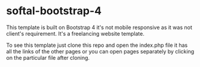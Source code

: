# softal-bootstrap-4

This template is built on Bootstrap 4 it's not mobile responsive as it was not client's requirement. It's a freelancing website template.

To see this template just clone this repo and open the index.php file it has all the links of the other pages or you can open pages separately by clicking on the particular file after cloning.
